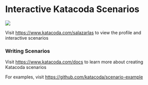 # Interactive Katacoda Scenarios

[![](http://shields.katacoda.com/katacoda/salazarlas/count.svg)](https://www.katacoda.com/salazarlas "Get your profile on Katacoda.com")

Visit https://www.katacoda.com/salazarlas to view the profile and interactive scenarios

### Writing Scenarios
Visit https://www.katacoda.com/docs to learn more about creating Katacoda scenarios

For examples, visit https://github.com/katacoda/scenario-example
